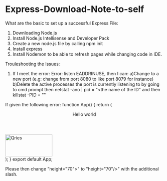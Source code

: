 # Express-Download-Note-to-self

What are the basic to set up a successful Express File:
1) Downloading Node.js
2) Install Node.js Intellisense and Developer Pack
3) Create a new node.js file by calling npm init
4) Install express
5) Install Nodemon to be able to refresh pages while changing code in IDE. 

Trouleshooting the Issues:
1) If I meet the error: Error: listen EADDRINUSE, then I can: 
a)Change to a new port (e.g: change from port 8080 to like port 8079 for instance)
b)Delete the active processes the port is currently listening to by going to cmd prompt then netstat -ano | pid = "<the name of the ID" and then
   killstat -PID = "<the ID>"

If given the following error:
function App() {
return (
<div className="App">
<header>Hello world</header>
<a href="https://www.qries.com/"><img alt="Qries" src="https://www.qries.com/images/banner_logo.png" width= "150" height="70"></a>
</div>
);
}
export default App;
   
Please then change "height="70">" to "height="70"/>" with the additional slash.
